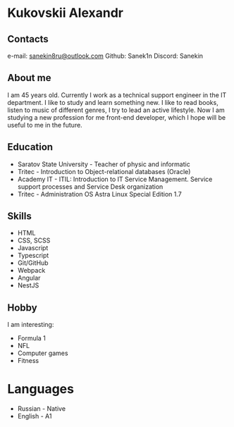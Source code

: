 # Kukovskii Alexandr

## Contacts
e-mail: sanekin8ru@outlook.com
Github: Sanek1n
Discord: Sanekin

## About me
I am 45 years old. Currently I work as a technical support engineer in the IT department. I like to study and learn something new.
I like to read books, listen to music of different genres, I try to lead an active lifestyle.
Now I am studying a new profession for me front-end developer, which I hope will be useful to me in the future.

## Education
* Saratov State University - Teacher of physic and informatic
* Tritec - Introduction to Object-relational databases (Oracle)
* Academy IT - ITIL: Introduction to IT Service Management. Service support processes and Service Desk organization
* Tritec - Administration OS Astra Linux Special Edition 1.7

## Skills
* HTML
* CSS, SCSS
* Javascript
* Typescript
* Git/GitHub
* Webpack
* Angular
* NestJS

## Hobby
I am interesting:
* Formula 1
* NFL
* Computer games
* Fitness

# Languages
* Russian - Native
* English - A1